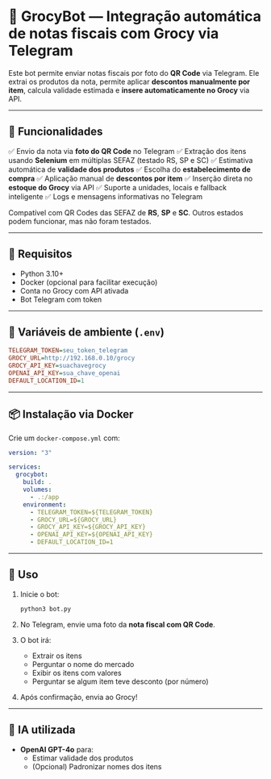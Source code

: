 # 🤖 GrocyBot — Integração automática de notas fiscais com Grocy via Telegram

Este bot permite enviar notas fiscais por foto do **QR Code** via Telegram. Ele extrai os produtos da nota, permite aplicar **descontos manualmente por item**, calcula validade estimada e **insere automaticamente no Grocy** via API.

---

## 🚀 Funcionalidades

✅ Envio da nota via **foto do QR Code** no Telegram
✅ Extração dos itens usando **Selenium** em múltiplas SEFAZ (testado RS, SP e SC)
✅ Estimativa automática de **validade dos produtos**
✅ Escolha do **estabelecimento de compra**
✅ Aplicação manual de **descontos por item**
✅ Inserção direta no **estoque do Grocy** via API
✅ Suporte a unidades, locais e fallback inteligente
✅ Logs e mensagens informativas no Telegram

Compatível com QR Codes das SEFAZ de **RS**, **SP** e **SC**. Outros estados podem funcionar, mas não foram testados.

---

## 🧰 Requisitos

- Python 3.10+
- Docker (opcional para facilitar execução)
- Conta no Grocy com API ativada
- Bot Telegram com token

---

## 🔐 Variáveis de ambiente (`.env`)

```ini
TELEGRAM_TOKEN=seu_token_telegram
GROCY_URL=http://192.168.0.10/grocy
GROCY_API_KEY=suachavegrocy
OPENAI_API_KEY=sua_chave_openai
DEFAULT_LOCATION_ID=1
```

---

## 📦 Instalação via Docker

Crie um `docker-compose.yml` com:

```yaml
version: "3"

services:
  grocybot:
    build: .
    volumes:
      - .:/app
    environment:
      - TELEGRAM_TOKEN=${TELEGRAM_TOKEN}
      - GROCY_URL=${GROCY_URL}
      - GROCY_API_KEY=${GROCY_API_KEY}
      - OPENAI_API_KEY=${OPENAI_API_KEY}
      - DEFAULT_LOCATION_ID=1
```

---

## 📸 Uso

1. Inicie o bot:
   ```bash
   python3 bot.py
   ```

2. No Telegram, envie uma foto da **nota fiscal com QR Code**.

3. O bot irá:
   - Extrair os itens
   - Perguntar o nome do mercado
   - Exibir os itens com valores
   - Perguntar se algum item teve desconto (por número)

4. Após confirmação, envia ao Grocy!

---

## 🧠 IA utilizada

- **OpenAI GPT-4o** para:
  - Estimar validade dos produtos
  - (Opcional) Padronizar nomes dos itens
